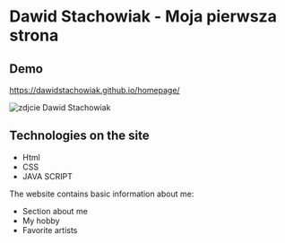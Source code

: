 # Dawid Stachowiak - Moja pierwsza strona
## Demo
https://dawidstachowiak.github.io/homepage/

![zdjcie Dawid Stachowiak](https://i.postimg.cc/cCxsyPwL/me.png "Dawid Stachowiak")

## Technologies on the site

- Html
- CSS
- JAVA SCRIPT

The website contains basic information about me:


* Section about me
* My hobby
* Favorite artists